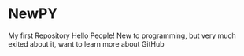 # NewPY
My first Repository
Hello People!
New to programming, but very much exited about it, want to learn more about GitHub
